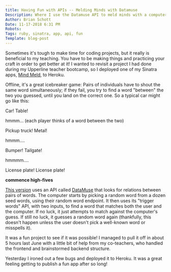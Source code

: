 ```yaml
---
title: Having Fun with APIs -- Melding Minds with Datamuse
Description: Where I use the Datamuse API to meld minds with a computer
Author: Brian Schott
Date: 11-17-2018 6:31 PM
Robots: 
Tags: ruby, sinatra, app, api, fun
Template: blog-post
---
```

Sometimes it's tough to make time for coding projects, but it really is beneficial to my teaching. You have to be making things and practicing your craft in order to get better at it! I wanted to revisit a project I had done during my Upperline teacher bootcamp, so I deployed one of my Sinatra apps, [Mind Meld](https://mind-meld-sinatra.herokuapp.com/), to Heroku.

Offline, it's a great icebreaker game: Pairs of individuals have to shout the same word simultaneously; if they fail, you try to find a word "between" the two you guessed, until you land on the correct one. So a typical car might go like this:

Car!	Table!

hmmm... (each player thinks of a word between the two)

Pickup truck!	Metal!

hmmm....

Bumper!	Tailgate!

hmmmm....

License plate!	License plate!

**commence high-fives**

[This version](https://mind-meld-sinatra.herokuapp.com/) uses an API called [DataMuse](https://www.datamuse.com/api/) that looks for relations between pairs of words. The computer starts by picking a random word from a dozen seed words, using their random word endpoint. It then uses its "trigger words" API, with two inputs, to find a word that matches both the user and the computer. If no luck, it just attempts to match against the computer's guess. If still no luck, it guesses a random word again (thankfully, this doesn't happen unless the user doesn't pick a well-known word or misspells it).

It was a fun project to see if it was possible!  I managed to pull it off in about 5 hours last June with a little bit of help from my co-teachers, who handled the frontend and brainstormed backend structure. 

Yesterday I ironed out a few bugs and deployed it to Heroku. It was a great feeling getting to publish a fun app after so long!

